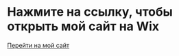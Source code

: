 <!DOCTYPE html>
<html lang="en">
<head>
    <meta charset="UTF-8">
    <meta name="viewport" content="width=device-width, initial-scale=1.0">
    <title>Открыть сайт Wix</title>
</head>
<body>
    <h1>Нажмите на ссылку, чтобы открыть мой сайт на Wix</h1>
    <a href="https://jaraskodarbai.wixsite.com/my-site-5"target="_blank">Перейти на мой сайт</a>
</body>
</html>
